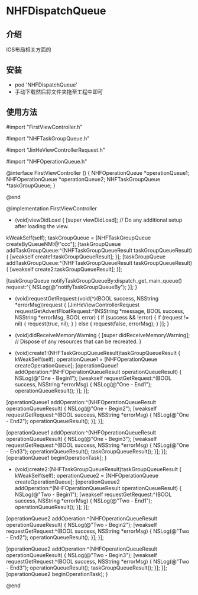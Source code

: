 # NHFDispatchQueue
<h2>介绍</h2>
<p>IOS布局相关方面的</p>
<h2>安装</h2>
<ul>
<li>pod 'NHFDispatchQueue'</li>
<li>手动下载然后将文件夹拖至工程中即可</li>
</ul>

<h2>使用方法</h2>
#import "FirstViewController.h"

#import "NHFTaskGroupQueue.h"

#import "JinHeViewControllerRequest.h"

#import "NHFOperationQueue.h"

@interface FirstViewController () {
    NHFOperationQueue *operationQueue1;
    NHFOperationQueue *operationQueue2;
    NHFTaskGroupQueue *taskGroupQueue;
}

@end

@implementation FirstViewController

- (void)viewDidLoad {
[super viewDidLoad];
// Do any additional setup after loading the view.

kWeakSelf(self);
taskGroupQueue = [NHFTaskGroupQueue createByQueueNM:@"ccc"];
[taskGroupQueue addTaskGroupQueue:^(NHFTaskGroupQueueResult taskGroupQueueResult) {
[weakself create1:taskGroupQueueResult];
}];
[taskGroupQueue addTaskGroupQueue:^(NHFTaskGroupQueueResult taskGroupQueueResult) {
[weakself create2:taskGroupQueueResult];
}];

[taskGroupQueue notifyTaskGroupQueueBy:dispatch_get_main_queue() request:^{
NSLog(@"notifyTaskGroupQueueBy");
}];
}

- (void)requestGetRequest:(void(^)(BOOL success, NSString *errorMsg))request {
[JinHeViewControllerRequest requestGetAdvertFloatRequest:^(NSString *message, BOOL success, NSString *errorMsg, BOOL error) {
if (success && !error) {
if (request != nil) {
request(true, nil);
}
} else {
request(false, errorMsg);
}
}];
}

- (void)didReceiveMemoryWarning {
[super didReceiveMemoryWarning];
// Dispose of any resources that can be recreated.
}

- (void)create1:(NHFTaskGroupQueueResult)taskGroupQueueResult {
kWeakSelf(self);
operationQueue1 = [NHFOperationQueue createOperationQueue];
[operationQueue1 addOperation:^(NHFOperationQueueResult operationQueueResult) {
NSLog(@"One - Begin1");
[weakself requestGetRequest:^(BOOL success, NSString *errorMsg) {
NSLog(@"One - End1");
operationQueueResult();
}];
}];

[operationQueue1 addOperation:^(NHFOperationQueueResult operationQueueResult) {
NSLog(@"One - Begin2");
[weakself requestGetRequest:^(BOOL success, NSString *errorMsg) {
NSLog(@"One - End2");
operationQueueResult();
}];
}];

[operationQueue1 addOperation:^(NHFOperationQueueResult operationQueueResult) {
NSLog(@"One - Begin3");
[weakself requestGetRequest:^(BOOL success, NSString *errorMsg) {
NSLog(@"One - End3");
operationQueueResult();
taskGroupQueueResult();
}];
}];
[operationQueue1 beginOperationTask];
}

- (void)create2:(NHFTaskGroupQueueResult)taskGroupQueueResult {
kWeakSelf(self);
operationQueue2 = [NHFOperationQueue createOperationQueue];
[operationQueue2 addOperation:^(NHFOperationQueueResult operationQueueResult) {
NSLog(@"Two - Begin1");
[weakself requestGetRequest:^(BOOL success, NSString *errorMsg) {
NSLog(@"Two - End1");
operationQueueResult();
}];
}];

[operationQueue2 addOperation:^(NHFOperationQueueResult operationQueueResult) {
NSLog(@"Two - Begin2");
[weakself requestGetRequest:^(BOOL success, NSString *errorMsg) {
NSLog(@"Two - End2");
operationQueueResult();
}];
}];

[operationQueue2 addOperation:^(NHFOperationQueueResult operationQueueResult) {
NSLog(@"Two - Begin3");
[weakself requestGetRequest:^(BOOL success, NSString *errorMsg) {
NSLog(@"Two - End3");
operationQueueResult();
taskGroupQueueResult();
}];
}];
[operationQueue2 beginOperationTask];
}

@end


